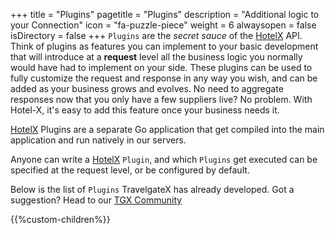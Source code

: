 +++
title = "Plugins"
pagetitle = "Plugins"
description = "Additional logic to your Connection"
icon = "fa-puzzle-piece"
weight = 6
alwaysopen = false
isDirectory = false
+++
 `Plugins` are the _secret sauce_ of the [HotelX](/hotel-x/) API. Think of plugins as features you can implement to your basic development that will introduce at a **request** level all the business logic you normally would have had to implement on your side. These plugins can be used to fully customize the request and response in any way you wish, and  can be added as your business grows and evolves. No need to aggregate responses now that you only have a few suppliers live? No problem. With Hotel-X, it's easy to add this feature once your business needs it.

[HotelX](/hotel-x/) Plugins are a separate Go application that get compiled into the main application and run natively in our servers.

Anyone can write a [HotelX](/hotel-x/) `Plugin`, and which `Plugins` get executed can be specified at the request level, or be configured by default.

Below is the list of `Plugins` TravelgateX has already developed. Got a suggestion? Head to our [TGX Community](https://community.travelgatex.com/)

{{%custom-children%}}
